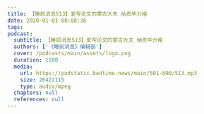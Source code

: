 ```yaml
---
title: 【睡前消息513】爱写论文的蒙古大夫 纳贡毕力格
date: 2020-01-01 00:08:36
tags:
podcast:
  subtitle: 【睡前消息513】爱写论文的蒙古大夫 纳贡毕力格
  authors: ['《睡前消息》编辑部']
  cover: /podcasts/main/assets/logo.png
  duration: 1100
  media:
    url: https://podstatic.bedtime.news/main/501-600/513.mp3
    size: 26422115
    type: audio/mpeg
  chapters: null
  references: null
---
```

